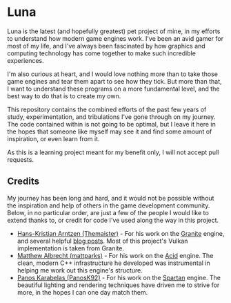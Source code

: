 # Luna

Luna is the latest (and hopefully greatest) pet project of mine, in my efforts to understand how modern game engines work. I've been an avid gamer for most of my life, and I've always been fascinated by how graphics and computing technology has come together to make such incredible experiences.

I'm also curious at heart, and I would love nothing more than to take those game engines and tear them apart to see how they tick. But more than that, I want to understand these programs on a more fundamental level, and the best way to do that is to create my own.

This repository contains the combined efforts of the past few years of study, experimentation, and tribulations I've gone through on my journey. The code contained within is not going to be optimal, but I leave it here in the hopes that someone like myself may see it and find some amount of inspiration, or even learn from it.

As this is a learning project meant for my benefit only, I will not accept pull requests.

## Credits

My journey has been long and hard, and it would not be possible without the inspiration and help of others in the game development community. Below, in no particular order, are just a few of the people I would like to extend thanks to, or credit for code I've used along the way in this project.

* [Hans-Kristian Arntzen (Themaister)](https://github.com/Themaister) - For his work on the [Granite](https://github.com/Themaister/Granite) engine, and several helpful [blog posts](http://themaister.net/blog/). Most of this project's Vulkan implementation is taken from Granite.
* [Matthew Albrecht (mattparks)](https://github.com/mattparks) - For his work on the [Acid](https://github.com/EQMG/Acid) engine. The clean, modern C++ infrastructure he developed was instrumental in helping me work out this engine's structure.
* [Panos Karabelas (PanosK92)](https://github.com/PanosK92) - For his work on the [Spartan](https://github.com/PanosK92/SpartanEngine) engine. The beautiful lighting and rendering techniques have driven me to strive for more, in the hopes I can one day match them.
